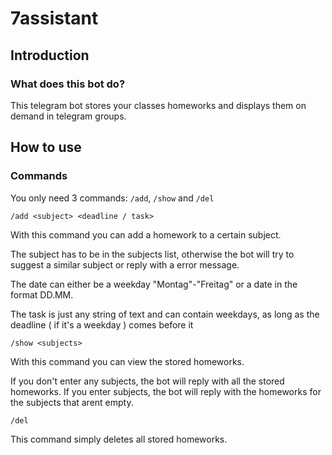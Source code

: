 # 7assistant
## Introduction
### What does this bot do?

This telegram bot stores your classes homeworks and displays them on demand in telegram groups.

## How to use
### Commands

You only need 3 commands: 
`/add`, `/show` and `/del`

`/add <subject> <deadline / task>`

With this command you can add a homework to a certain subject. 

The subject has to be in the subjects list, otherwise the bot will try to suggest a similar subject or reply with a error message. 

The date can either be a weekday "Montag"-"Freitag" or a date in the format DD.&#8203;MM. 

The task is just any string of text and can contain weekdays, as long as the deadline ( if it's a weekday ) comes before it

`/show <subjects>`

With this command you can view the stored homeworks.

If you don't enter any subjects, the bot will reply with all the stored homeworks. If you enter subjects, the bot will reply with the homeworks for the subjects that arent empty.

`/del`

This command simply deletes all stored homeworks.